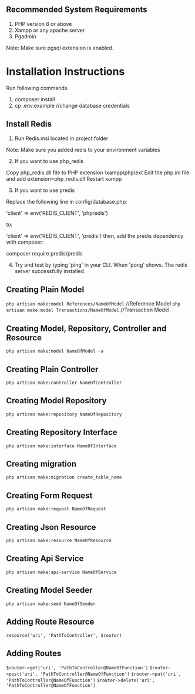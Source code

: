 ## Recommended System Requirements

1. PHP version 8 or above
2. Xampp or any apache server
3. Pgadmin

Note: Make sure pgsql extension is enabled.

# Installation Instructions

Run following commands.
1. composer install
2. cp .env.example //change database credentials

## Install Redis

1. Run Redis.msi located in project folder

Note: Make sure you added redis to your environment variables

2. If you want to use php_redis

Copy php_redis.dll file to PHP extension \xampp\php\ext
Edit the php.ini file and add extension=php_redis.dll
Restart xampp

3. If you want to use predis

Replace the following line in config/database.php:

'client' => env('REDIS_CLIENT', 'phpredis')

to:

'client' => env('REDIS_CLIENT', 'predis')
then, add the predis dependency with composer:

composer require predis/predis

4. Try and test by typing 'ping' in your CLI. When 'pong' shows. The redis server successfully installed.

## Creating Plain Model

`php artisan make:model References/NameOfModel` //Reference Model
`php artisan make:model Transactions/NameOfModel` //Transaction Model

## Creating Model, Repository, Controller and Resource

`php artisan make:model NameOfModel -a`

## Creating Plain Controller

`php artisan make:controller NameOfController`

## Creating Model Repository

`php artisan make:repository NameOfRepository`

## Creating Repository Interface

`php artisan make:interface NameOfInterface`

## Creating migration

`php artisan make:migration create_table_name`

## Creating Form Request

`php artisan make:request NameOfRequest`

## Creating Json Resource

`php artisan make:resource NameOfResource`

## Creating Api Service

`php artisan make:api-service NameOfService`

## Creating Model Seeder

`php artisan make:seed NameOfSeeder`

## Adding Route Resource

`resource('uri', 'PathToController', $router)`

## Adding Routes

`$router->get('uri', 'PathToController@NameOfFunction')`
`$router->post('uri', 'PathToController@NameOfFunction')`
`$router->put('uri', 'PathToController@NameOfFunction')`
`$router->delete('uri', 'PathToController@NameOfFunction')`